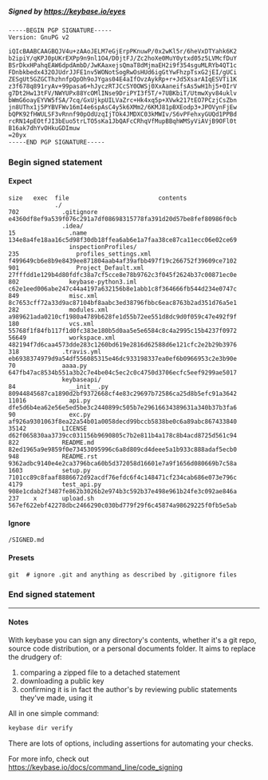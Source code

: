 ##### Signed by https://keybase.io/eyes
```
-----BEGIN PGP SIGNATURE-----
Version: GnuPG v2

iQIcBAABCAAGBQJV4u+zAAoJELM7eGjErpPKnuwP/0x2wKl5r/6heVxDTYahk6K2
b2ipiY/qKPJ0pUKrEXPp9n9nl1O4/D0jtFJ/Zc2hoXe0MuY0ytxd05z5LVMcfDuY
BSrDkxHPahqEAW6dpdAmbD/JwKAaxejsQmaT8dMjmaEH2i9f354sguMLRYb4QT1c
FDnbkbedx432OJUdrJJFE1nv5WONotSogRwOsHUd6igGtYwFhzpTsxG2jEI/gUCi
ZESgUt5GZGCThzhnfpQpOh9oJYgas04E4aIfOvzAykRp+r+Jd5XsarAIqESVTi1K
z3f678q891ryAv+99pasa6+hJyczRTJCcSY0OWSj0XxAaneifsAs5wH1hj5+0IrV
g7Dt2Hw13tFV/NWYUPx88YcOMlINse9DriPYI3f5T/+7UBKbiT/UtmwXyv84uklv
bWmG6oayEYVW5fSA/7cq/GxUjkpUILVaZrc+Hk4xq5p+XVwk217tEO7PCzjCsZbn
jn8UThx1j5PYBVFWv16mI4e6spAsC4y5k6XMm2/6KMJ81pBXEodp3+JPOVynFjEw
bQPK92fHWULSF3vRnnf90pOdUzqIjTOk4JMDXC03kMWIv/S6vPFehxyGUQd1PPBd
rcRN14pEOtfJI3bEuo5trLTO5sKa1JbQAFcCRhqVfMupBBqhWMSyViAVjB9OFl0t
B16ak7dhYvOHkuGDImuw
=20yx
-----END PGP SIGNATURE-----

```

<!-- END SIGNATURES -->

### Begin signed statement 

#### Expect

```
size   exec  file                         contents                                                        
             ./                                                                                           
702            .gitignore                 e4360df8ef9a539f076c291a7df08698315778fa391d20d57be8fef80986f0cb
               .idea/                                                                                     
15               .name                    134e8a4fe18aa16c5d98f30db18ffea6ab6e1a7faa38ce87ca11ecc06e02ce69
                 inspectionProfiles/                                                                      
235                profiles_settings.xml  f499649cb6e8b9e8439ee871804aab4af39afbb497f19c266752f39609ce7102
901                Project_Default.xml    27fffdd1e129b4d80fdfc38a7cf5cce8e78b9762c3f045f2624b37c00871ec0e
802              keybase-python3.iml      c62e1eed006abe247c44a4197a632156b8e1abb1c8f364666fb544d234e0747c
849              misc.xml                 8c7653cff72a33d9ac87104bf8aabc3ed38796fbbc6eac8763b2ad351d76a5e1
282              modules.xml              a989621ada0210cf1980a4789b628fe1d55b72ee551d8dc9d0f059c47e492f9f
180              vcs.xml                  55768f1f84fb117f1d0fc383e180b5d0aa5e5e6584c8c4a2995c15b4237f0972
56649            workspace.xml            482194f7d6caa4573dde283c1260bd619e2816d62588d6e121cfc2e2b29b3976
318            .travis.yml                eb6938374979d9a54df556085315e46dc933198337ea0ef6b0966953c2e3b90e
70             aaaa.py                    647fb47ac8534b551a3b2c7e4be04c5ec2c0c4750d3706ecfc5eef9299ae5017
               keybaseapi/                                                                                
84               __init__.py              80944845687ca1890d2bf9372668cf4e83c29697b72586ca25d8b5efc91a3642
11016            api.py                   dfe5d6b4ea62e56e5ed5be3c2440899c505b7e29616634389631a340b37b3fa6
90               exc.py                   af926a9301063f8ea22a54b01a0058decd99bccb5838be0c6a89abc867433840
35142          LICENSE                    d62f065830aa3739cc031156b9690805c7b2e811b4a178c8b4acd8725d561c94
822            README.md                  82ed1965a9e9859f0e73453095996c6a8d809cd4deee5a1b933c888adaf5ecb0
948            README.rst                 9362adbc9140e4e2ca3796bca60b5d372058d16601e7a9f1656d080669b7c58a
1603           setup.py                   7101cc89c8faaf8886672d92acdf76efdc6f4c148471cf234cab686e073e796c
4179           test_api.py                908e1cdab2f3487fe862b3026b2e974b3c592b37e498e961b24fe3c092ae846a
237    x       upload.sh                  567ef622ebf42278dbc2466290c030bd779f29f6c45874a98629225f0fb5e5ab
```

#### Ignore

```
/SIGNED.md
```

#### Presets

```
git  # ignore .git and anything as described by .gitignore files
```

<!-- summarize version = 0.0.9 -->

### End signed statement

<hr>

#### Notes

With keybase you can sign any directory's contents, whether it's a git repo,
source code distribution, or a personal documents folder. It aims to replace the drudgery of:

  1. comparing a zipped file to a detached statement
  2. downloading a public key
  3. confirming it is in fact the author's by reviewing public statements they've made, using it

All in one simple command:

```bash
keybase dir verify
```

There are lots of options, including assertions for automating your checks.

For more info, check out https://keybase.io/docs/command_line/code_signing